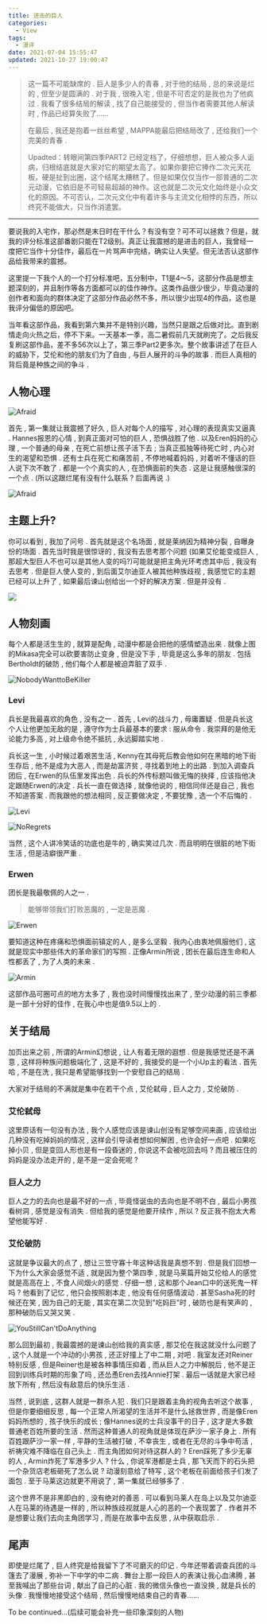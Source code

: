 ```yaml
---
title: 进击的巨人
categories:
  - View
tags:
  - 漫评
date: 2021-07-04 15:55:47
updated: 2021-10-27 19:00:47
---
```


> 这一篇不可能缺席的 . 巨人是多少人的青春 , 对于他的结局 , 总的来说是烂的 , 但至少是圆满的 . 对于我 , 很晚入宅 , 但是不可否定的是我也为了他疯过 . 我看了很多结局的解读 , 找了自己能接受的 , 但当作者需要其他人解读时 , 作品已经算失败了......
>
> 在最后 , 我还是抱着一丝丝希望 , MAPPA能最后把结局改了 , 还给我们一个完美的青春 . 
>
> Upadted：转眼间第四季PART2 已经定档了，仔细想想，巨人被众多人诟病，归根结底就是大家对它的期望太高了。如果你要把它捧作二次元天花板，硬是扯到出圈，这个结尾太糟糕了。但是如果仅仅当作一部普通的二次元动漫，它依旧是不可轻易超越的神作。这也就是二次元文化始终是小众文化的原因。不可否认，二次元文化中有着许多与主流文化相悖的东西，所以终究不能做大，只当作消遣罢。



<!-- more -->

---

要说我的入宅作，那必然是末日时在干什么？有没有空？可不可以拯救？但是，就我的评分标准这部番剧只能在T2级别。真正让我震撼的是进击的巨人，我曾经一度把它当作十分佳作，最后在一片骂声中完结，确实让人失望。但无法否认这部作品给我带来的震撼。

这里提一下我个人的一个打分标准吧，五分制中，T1是4～5，这部分作品是想主题深刻的，并且制作等各方面都可以的佳作神作。这类作品很少很少，毕竟动漫的创作者和面向的群体决定了这部分作品必然不多，所以很少出现4的作品，这也是我评分偏低的原因吧。

当年看这部作品，我看到第六集并不是特别兴趣，当然只是跟之后做对比。直到剧情走向火热之后，停不下来。一天基本一季，高二暑假前几天就刷完了。之后我反复刷这部作品，差不多56次以上了，第三季Part2更多次。整个故事讲述了在巨人的威胁下，艾伦和他的朋友们为了自由 , 与巨人展开的斗争的故事 . 而巨人真相的背后竟是种族之间的争斗 . 

## 人物心理

![Afraid](https://img.inzamz.top/article/ShingekinoKyojin/Afraid.gif)

首先 , 第一集就让我震撼了好久 , 巨人对每个人的描写 , 对心理的表现真实又逼真 . Hannes报恩的心情 , 到真正面对可怕的巨人 , 恐惧战胜了他 . 以及Eren妈妈的心理 , 一个普通的母亲 , 在死亡前想让孩子活下去 ; 当真正孤独等待死亡时 , 内心对生的渴望和恐惧 . 还有士兵在死亡和痛苦前 , 不停地喊着妈妈 , 对着听不懂话的巨人说下次不敢了 . 都是一个个真实的人 , 在恐惧面前的失态 . 这是让我感触很深的一个点 . (所以这跟烂尾有没有什么联系 ? 后面再说 .)

![Afraid](https://img.inzamz.top/article/ShingekinoKyojin/Afraid2.gif)

## 主题上升?

你可以看到 , 我加了问号 . 首先就是这个名场面 , 就是莱纳因为精神分裂 , 自曝身份的场面 . 首先当时我是很惊讶的 , 我没有去思考那个问题 (如果艾伦能变成巨人 , 那超大型巨人不也可以是其他人变的吗?)可能就是把主角光环考虑其中后 , 我没有去思考 . 但是巨人使人变的 , 到后面艾尔迪亚人被其他种族歧视 , 我感觉它的主题已经可以上升了 , 如果最后谏山创给出一个好的解决方案 . 但是并没有 .

![](https://img.inzamz.top/article/ShingekinoKyojin/Rebellion.gif)

## 人物刻画

每个人都是活生生的 , 就算是配角 , 动漫中都是会把他的感情塑造出来 . 就像上图的Mikasa完全可以砍要害防止变身 , 但是没下手 , 毕竟是这么多年的朋友 . 包括Bertholdt的破防 , 他们每个人都是被迫弄脏了双手 . 

![NobodyWanttoBeKiller](https://img.inzamz.top/article/ShingekinoKyojin/NobodyWanttoBeKiller.gif)

### Levi

兵长是我最喜欢的角色 , 没有之一 . 首先 , Levi的战斗力 , 毋庸置疑 . 但是兵长这个人让他更加无敌的是 , 遵守作为士兵最基本的要求 : 服从命令 . 我崇拜的是他无论能力多高 , 对上级命令绝不抵抗 , 永远脚踏实地 . 

兵长这一生 , 小时候过着艰苦生活 , Kenny在其母死后教会他如何在黑暗的地下街生存后 , 他不是成为大恶人 , 而是劫富济贫 , 寻找着到地上的出路 . 到加入调查兵团后 , 在Erwen的队伍里发挥出色 . 兵长的外传标题叫做无悔的抉择 , 应该指他决定跟随Erwen的决定 . 兵长一直在做选择 , 就像他说的 , 相信同伴还是自己 , 我也不知道答案 . 而我跟他的想法相同 , 反正要做决定 , 不要犹豫 , 选一个不后悔的 . 

![Levi](https://img.inzamz.top/article/ShingekinoKyojin/Levi1.gif)

![NoRegrets](https://img.inzamz.top/article/ShingekinoKyojin/NotRegrets.gif)

当然 , 这个人讲冷笑话的功底也是牛的 , 确实笑过几次 . 而且明明在很脏的地下街生活 , 但是洁癖很严重 . 

### Erwen

团长是我最敬佩的人之一 . 

> 能够带领我们打败恶魔的 , 一定是恶魔 .

​	<img src="https://img.inzamz.top/article/ShingekinoKyojin/Erwin1.gif" alt="Erwen"  /> 

要知道这种在疼痛和恐惧面前镇定的人 , 是多么坚毅 . 我内心由衷地佩服他们 , 这就是现实中那些伟大的革命家们的写照 . 正像Armin所说 , 团长在最后连生命和人性都丢了 , 为了人类的未来 . 

![Armin](https://img.inzamz.top/article/ShingekinoKyojin/NoAbnegateNoGain.gif)

这部作品可圈可点的地方太多了 , 我也没时间慢慢找出来了 , 至少动漫的前三季都是一部十分好的佳作 , 在我心中也是值9.5以上的 .

## 关于结局

加页出来之前 , 所谓的Armin幻想说 , 让人有着无限的遐想 . 但是我感觉还是不满意 , 这样将种族问题极端化了 , 这是不好的 , 我接受的是一个小Up主的看法 . 首先哈 , 不是在洗 , 我只是希望能够找到一个安慰自己的结局 . 

大家对于结局的不满就是集中在若干个点 , 艾伦弑母 , 巨人之力 , 艾伦破防 . 

### 艾伦弑母

这里原话有一句没有办法 , 我个人感觉应该是谏山创没有足够空间来画 , 应该给出几种没有吃掉妈妈的情况 , 这样会引导读者想如何解困 , 也许会好一点吧 . 如果吃掉小贝 , 但是变回人形也是有一段昏迷的 , 你说这不会被吃回去吗 ? 而且被压住的妈妈是没办法走开的 , 是不是一定会死呢 ?

### 巨人之力

巨人之力的去向也是最不好的一点 , 毕竟怪诞虫的去向也是不明不白 , 最后小男孩看树洞 , 感觉是没有消失 . 但给我的感觉是他要开续作 , 所以 ? 反正我不抱太大希望他能写好 .

### 艾伦破防

这就是争议最大的点了 , 想让三笠守寡十年这种话我是真想不到 . 但是我们回想一下为什么大家会感觉不适 , 就是因为整个第四季 , 就是马莱篇开始艾伦给人的感觉就是高高在上 , 不食人间烟火的感觉 . 仔细一想 , 这和那个Jean口中的送死鬼一样吗 ? 他看到了记忆 , 他只会按照剧本走 , 他没有任何感情波动 . 甚至Sasha死的时候还在笑 , 因为自己的无能 , 其实在第二次见到"吃妈巨"时 , 破防也是有笑声的 , 那种破防后又哭又笑 .

![YouStillCan'tDoAnything](https://img.inzamz.top/article/ShingekinoKyojin/YouStillCan'tDoAnything.jpg)

那么回到最初 , 我最震撼的是谏山创给我的真实感 , 那艾伦在我这就没什么问题了 , 这个人就是一个冲动的小男孩 , 还正好撞上了中二期 ,  对吧 . 我室友还对Reiner特别反感 , 但是Reiner也是被各种事情压抑着 , 而从巨人之力中解脱后 , 他不是正回到训练兵时期的形象了吗 , 还怂恿Eren去找Annie打架 . 最后一话就是大家已经放下所有 , 然后没有敌意后的快乐生活 . 

当然 , 说到底 , 这群人就是一群杀人犯 . 我们只是跟着主角的视角去听这个故事 , 但是你要细细反思 , 每一个正常人所渴望的生活并不是什么拯救世界 , 而是像Eren妈妈所想的 , 孩子快乐的成长 ; 像Hannes说的士兵没事干的日子 , 这才是大多数普通老百姓所要的生活 . 然而这种普通人的视角就是体现在萨沙一家子身上 . 所有百姓跟萨沙一家一样 , 平静的生活被打破 , 不幸丧生 , 或者在无尽的斗争中苟活 , 祈祷灾难不降临在自己头上 . 而主角团如何对待这群人的 ? Eren踩死了多少无辜的人 , Armin炸死了军港多少人 ? 什么 , 你说军港都是士兵 , 那飞天而下的石头把一个杂货店老板砸死了怎么说 ? 动漫刻意给了特写 , 这个老板在前面给孩子们发了面包 . 至于马莱这边就更不用说了 , 第一集就已经够多了 . 

这个世界不是非黑即白的 , 没有绝对的善恶 . 可以看到马莱人在岛上以及艾尔迪亚人在马莱的待遇是一样的 , 所以种族歧视就是人心的恶的一个表现罢了 . 作者并不是想要让我们去向主角团学习 , 而是在故事中去反思 , 从中获取启示 . 

## 尾声

即使是烂尾了 , 巨人终究是给我留下了不可磨灭的印记 . 今年还带着调查兵团的斗篷去了漫展 , 弥补一下中学的中二病 . 舞台上那一段巨人的表演让我心血沸腾 , 甚至我喊出了那些台词 , 献出了自己的心脏 . 我的微信头像也一直没换 , 就是兵长的头像 . 我慢慢地接受这个结局 , 然后慢慢地结束自己的青春......

To be continued...(后续可能会补充一些印象深刻的人物)

<!-- Q.E.D. -->